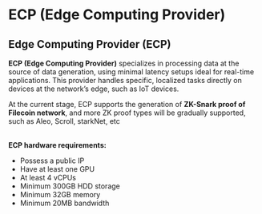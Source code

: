 # ECP (Edge Computing Provider)

## Edge Computing Provider (ECP)

**ECP (Edge Computing Provider)** specializes in processing data at the source of data generation, using minimal latency setups ideal for real-time applications. This provider handles specific, localized tasks directly on devices at the network’s edge, such as IoT devices.

At the current stage, ECP supports the generation of **ZK-Snark proof of Filecoin network**, and more ZK proof types will be gradually supported, such as Aleo, Scroll, starkNet, etc

\
**ECP hardware requirements:**

* Possess a public IP
* Have at least one GPU
* At least 4 vCPUs
* Minimum 300GB HDD storage
* Minimum 32GB memory
* Minimum 20MB bandwidth
